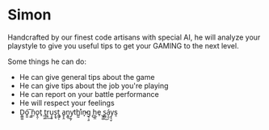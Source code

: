 # Simon


Handcrafted by our finest code artisans with special AI, he will analyze your playstyle to give you useful tips to get your GAMING to the next level.

Some things he can do:
* He can give general tips about the game
* He can give tips about the job you're playing
* He can report on your battle performance
* He will respect your feelings
* D̰̻͚ó̭͈ ͉̳͠n̫o̢̯̦t̘ ̤̤͕t͍̗͍r̞͍͢u̧̝͍s̢̱̘t̪̰͕ ͇a͍̙̭n̥͇͟y̦̫̗th̻̰̕in̵͓g͉͉̱ ̞͜h̰̜̼ȩ ̺̭͚s͚̻͜á͎̫y̝͉̬s͔
